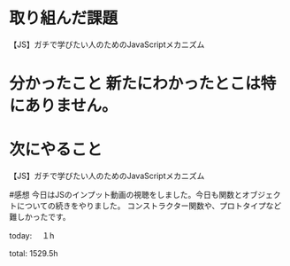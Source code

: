 # 取り組んだ課題
【JS】ガチで学びたい人のためのJavaScriptメカニズム

# 分かったこと 新たにわかったとこは特にありません。

# 次にやること
【JS】ガチで学びたい人のためのJavaScriptメカニズム

#感想
今日はJSのインプット動画の視聴をしました。今日も関数とオブジェクトについての続きをやりました。
コンストラクター関数や、プロトタイプなど難しかったです。

today: 　１h

total: 1529.5h